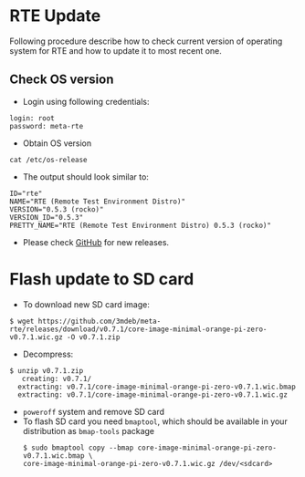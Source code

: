 # RTE Update

Following procedure describe how to check current version of operating system
for RTE and how to update it to most recent one.

## Check OS version

* Login using following credentials:
```shell
login: root
password: meta-rte
```

* Obtain OS version
```shell
cat /etc/os-release
```

* The output should look similar to:
```shell
ID="rte"
NAME="RTE (Remote Test Environment Distro)"
VERSION="0.5.3 (rocko)"
VERSION_ID="0.5.3"
PRETTY_NAME="RTE (Remote Test Environment Distro) 0.5.3 (rocko)"
```

* Please check [GitHub](https://github.com/3mdeb/meta-rte/releases) for new releases.

# Flash update to SD card

* To download new SD card image:
```shell
$ wget https://github.com/3mdeb/meta-rte/releases/download/v0.7.1/core-image-minimal-orange-pi-zero-v0.7.1.wic.gz -O v0.7.1.zip
```

* Decompress:
```shell
$ unzip v0.7.1.zip
   creating: v0.7.1/
  extracting: v0.7.1/core-image-minimal-orange-pi-zero-v0.7.1.wic.bmap
  extracting: v0.7.1/core-image-minimal-orange-pi-zero-v0.7.1.wic.gz
```

* `poweroff` system and remove SD card
* To flash SD card you need `bmaptool`, which should be available in your
  distribution as `bmap-tools` package
  ```shell
  $ sudo bmaptool copy --bmap core-image-minimal-orange-pi-zero-v0.7.1.wic.bmap \
  core-image-minimal-orange-pi-zero-v0.7.1.wic.gz /dev/<sdcard>
  ```

